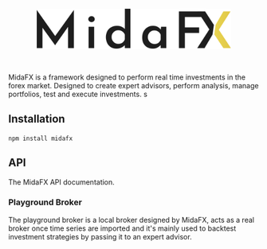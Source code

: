 <p align="center"> 
    <img src="images/logo.svg" alt="" width="390px">
</p>
<br>

MidaFX is a framework designed to perform real time investments in the forex market. Designed to create expert advisors, perform analysis, manage portfolios, test
and execute investments.
s
## Installation
```console
npm install midafx
```

## API
The MidaFX API documentation.

### Playground Broker
The playground broker is a local broker designed by MidaFX, acts as a real broker once time series are imported and it's
mainly used to backtest investment strategies by passing it to an expert advisor.
